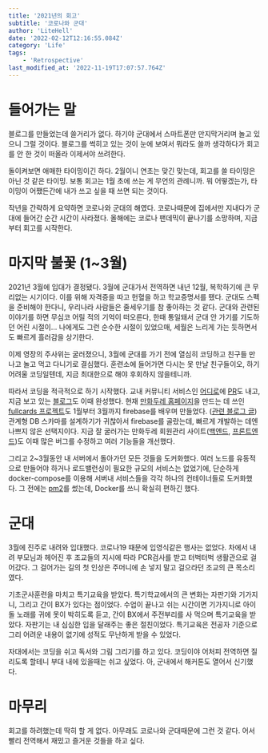 ```yaml
---
title: '2021년의 회고'
subtitle: '코로나와 군대'
author: 'LiteHell'
date: '2022-02-12T12:16:55.084Z'
category: 'Life'
tags:
    - 'Retrospective'
last_modified_at: '2022-11-19T17:07:57.764Z'
---
```

# 들어가는 말
블로그를 만들었는데 쓸거리가 없다. 하기야 군대에서 스마트폰만 만지막거리며 놀고 있으니 그럴 것이다. 블로그를 썩히고 있는 것이 눈에 보여서 뭐라도 쓸까 생각하다가 회고를 안 한 것이 떠올라 이제서야 쓰려한다.

돌이켜보면 애매한 타이밍이긴 하다. 2월이니 연초는 맞긴 맞는데, 회고를 쓸 타이밍은 아닌 것 같은 타이밍. 보통 회고는 1월 초에 쓰는 게 무언의 관례니까. 뭐 어떻겠는가, 타이밍이 어쨌든간에 내가 쓰고 싶을 때 쓰면 되는 것이다.

작년을 간략하게 요약하면 코로나와 군대의 해였다. 코로나때문에 집에서만 지내다가 군대에 들어간 순간 시간이 사라졌다. 올해에는 코로나 팬데믹이 끝나기를 소망하며, 지금부터 회고를 시작한다.

# 마지막 불꽃 (1~3월)
2021년 3월에 입대가 결정됐다. 3월에 군대가서 전역하면 내년 12월, 복학하기에 큰 무리없는 시기이다. 이를 위해 자격증을 따고 헌혈을 하고 학교증명서를 뗐다. 군대도 스펙을 준비해야 한다니, 우리나라 사람들은 줄세우기를 참 좋아하는 것 같다. 군대와 관련된 이야기를 하면 무심코 어릴 적의 기억이 떠오른다, 한때 통일돼서 군대 안 가기를 기도하던 어린 시절이... 나에게도 그런 순수한 시절이 있었으매, 세월은 느리게 가는 듯하면서도 빠르게 흘러감을 상기한다.

이제 영장의 주사위는 굴러졌으니, 3월에 군대를 가기 전에 열심히 코딩하고 친구들 만나고 놀고 먹고 다니기로 결심했다. 훈련소에 들어가면 다시는 못 만날 친구들이오, 하기 어려울 코딩일텐데, 지금 최대한으로 해야 후회하지 않을테니까.

따라서 코딩을 적극적으로 하기 시작했다. 교내 커뮤니티 서비스인 [어디로](https://eodiro.com)에 [PR](https://github.com/payw-org/eodiro-server/pull/68)도 내고, 지금 보고 있는 [블로그](https://github.com/litehell/litehell-blog)도 이때 완성했다. 현재 [만화두레 홈페이지](https://caumd.club)을 만드는 데 쓰인 [fullcards 프로젝트](https://github.com/ManhwaDurae/fullcards)도 1월부터 3월까지 firebase를 배우며 만들었다. ([관련 블로그 글](https://blog.litehell.info/post/first_use_of_firebase)) 관계형 DB 스카마를 설계하기가 귀찮아서 firebase를 골랐는데, 빠르게 개발하는 데엔 나쁘지 않은 선택지이다. 지금 잘 굴러가는 만화두레 회원관리 사이트([백엔드](https://github.com/ManhwaDurae/manduid-backend), [프론트엔드](https://github.com/ManhwaDurae/manduid-frontend))도 이때 많은 버그를 수정하고 여러 기능들을 개선했다.

그리고 2~3월동안 내 서버에서 돌아가던 모든 것들을 도커화했다. 여러 노드를 유동적으로 만들어야 하거나 로드밸런싱이 필요한 규모의 서비스는 없었기에, 단순하게 docker-compose를 이용해 서버내 서비스들을 각각 하나의 컨테이너들로 도커화했다. 그 전에는 [pm2](https://pm2.keymetrics.io/)를 썼는데, Docker를 쓰니 확실히 편하긴 했다.

# 군대
3월에 진주로 내려와 입대했다. 코로나19 때문에 입영식같은 행사는 없었다. 차에서 내려 부모님과 헤어진 후 조교들의 지시에 따라 PCR검사를 받고 터벅터벅 생활관으로 걸어갔다. 그 걸어가는 길의 첫 인상은 주머니에 손 넣지 말고 걸으라던 조교의 큰 목소리였다.

기초군사훈련을 마치고 특기교육을 받았다. 특기학교에서의 큰 변화는 자판기와 기가지니, 그리고 간이 BX가 있다는 점이었다. 수업이 끝나고 쉬는 시간이면 기가지니로 아이돌 노래를 귀에 못이 박히도록 듣고, 간이 BX에서 주전부리를 사 먹으며 특기교육을 받았다. 자판기는 내 심심한 입을 달래주는 좋은 절친이었다. 특기교육은 전공자 기준으로 그리 어려운 내용이 없기에 성적도 무난하게 받을 수 있었다.

자대에서는 코딩을 쉬고 독서와 그림 그리기를 하고 있다. 코딩이야 어처피 전역하면 질리도록 할테니 부대 내에 있을때는 쉬고 싶었다. 아, 군내에서 해커톤도 열어서 신기했다.

# 마무리
회고를 하려했는데 딱히 할 게 없다. 아무래도 코로나와 군대때문에 그런 것 같다. 어서빨리 전역해서 재밌고 즐거운 것들을 하고 싶다.